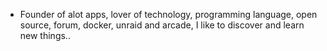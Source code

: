 - Founder of alot apps, lover of technology, programming language, open source, forum, docker, unraid and arcade, I like to discover and learn new things..
  <br>












































































































































































































































































































































































































































































































































































































































































































































































































































































































































































































































































































































































































































































































































































































































































































































































































































































































































































































































































































































































































































































































































































































































































































































































































































































































































































































































































































































































































































































































































































































































































































































































































































































































































































































































































































































































































































































































































































































































































































































































































































































































































































































































































































































































































































































































































































































































































































































































































































































































